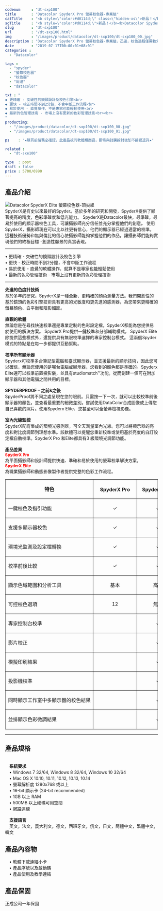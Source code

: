 ```yaml
---
codenum     : "dt-sxp100"
title       : "Datacolor SpyderX Pro 螢幕校色器-專業組"
catTitle    : "<b style=\"color:#d0114d;\" class=\"hidden-xs\">新品！</b><b>Datacolor SpyderX Pro</b> <br>螢幕校色器-專業組"
sgTitle     : "<b style=\"color:#d0114d;\">新品！</b><b>Datacolor SpyderX Pro</b> <br>螢幕校色器-專業組"
slug        : "dt-sxp100"
url         : "/dt-sxp100.html"
img         : "/images/product/datacolor/dt-sxp100/dt-sxp100_00.jpg"
description : "Datacolor SpyderX Pro 螢幕校色器-專業組，迅速，校色過程僅需數分鐘，先進，內建16項測量指標，智慧，依室內光源隨時調整，簡單，一鍵即可輕易校色，革新，全新鏡頭測量更加精準"
date        : "2019-07-17T00:00:01+08:01"
categories :
  - "Datacolor"

tags :
  - "spyder"
  - "螢幕校色器"
  - "校色器"
  - "周邊"
  - "datacolor"

txt : "
◆ 更精確 - 突破性的鏡頭設計及校色引擎<br>
◆ 更快 - 校正時間不到2分鐘，不會中斷工作流程<br>
◆ 易於使用 - 直覺操作，不是專家也能輕鬆使用<br>
◆ 最新的色管理技術 - 市場上沒有更新的色彩管理技術<br><br>
"
productimg:
  - "/images/product/datacolor/dt-sxp100/dt-sxp100_00.jpg"
  - "/images/product/datacolor/dt-sxp100/dt-sxp100_01.jpg"

ps    : "★購買前請務必確認，此產品視同軟體類商品，膠條與封膜拆封後恕不接受退貨★"

related :
  - "dt-sxe100"

type  : post
draft : false
price : 5700/6990
---
```

<h2>產品介紹</h2>
<p>
<img src="/images/product/datacolor/dt-sxe100/dt-sxe100_04.jpg" alt="Datacolor SpyderX Elite 螢幕校色器-頂尖組">
<br>
SpyderX是有史以來最好的Spyder。基於多年的研究和開發，SpyderX提供了顯著提高的精度，色彩準確度和低光能力。
SpyderX是Datacolor最快，最準確，最易於使用的顯示器校色工具，可讓攝影師充分信任並充分掌握他們的創意。
使用SpyderX，攝影師現在可以比以往更有信心，他們的顯示器已經過適當的校準。 這種技術優勢和無與倫比的信心使攝影師能夠掌握他們的作品，讓攝影師們能夠實現他們的終極目標 -創造性願景的真實表現。
<hr>
• 更精確 - 突破性的鏡頭設計及校色引擎<br>
• 更快 - 校正時間不到2分鐘，不會中斷工作流程<br>
• 易於使用 - 直覺的軟體操作，就算不是專家也能輕鬆使用<br>
• 最新的色彩管理技術 - 市場上沒有更新的色彩管理技術<br>
<hr>
<b>先進的色度計技術</b><br>
基於多年的研究，SpyderX是一種全新、更精確的顏色測量方法。我們開創性的基於鏡頭的色彩引擎技術具有更高的光敏度和更先進的感測器，為您帶來更精確的螢幕顏色、白平衡和陰影細節。
<br><br>
<b>直觀的軟體</b><br>
無論您是在尋找快速校準還是專業定制的色彩設定檔，SpyderX都能為您提供易於使用的解決方案。 SpyderX Pro提供一鍵校準和分部輔助模式。 SpyderX Elite除提供這些模式外，還提供具有無限校準選擇的專家控制台模式。 這兩個Spyder模式的特點是在每一步都提供互動幫助。
<br><br>
<b>校準所有顯示器</b><br>
Spyderx可校準多台筆記型電腦和臺式顯示器，並支援最新的顯示技術，因此您可以確信，無論您使用的是哪台電腦或顯示器，您看到的顏色都是準確的。Spyderx Elite還可以校準前置投影儀，並具有studiomatch™功能，從而創建一個可在附加顯示器和其他電腦之間共用的目標。
<br><br>
<b>SPYDERPROOF – 之前&之後</b><br>
SpyderProof將不同之處呈現在您的眼前。只需按一下一次，就可以比較校準前後顯示器的顏色，並查看最重要的細微差別。嘗試使用DataColor合成圖像或上傳您自己喜歡的照片。使用Spyderx Elite，您甚至可以全螢幕檢視影像。
<br><br>
<b>室內光線監控</b><br>
SpyderX配有集成的環境光感測器，可全天測量室內光線。您可以將顯示器的亮度和對比度調節到理想水準。該軟體可以提醒您重新校準或使用基於亮度的自訂設定檔自動校準。SpyderX Pro 和Elite都具有3 級環境光調節功能。<br><br>
<b>產品差異</b><br>
<b style="color:red; font-size: 13px;">SpyderX Pro </b><br>
為平面攝影師和設計師提供快速、準確和易於使用的螢幕校準解決方案。
 <br>
<b style="color:red; font-size: 13px;">SpyderX Elite </b><br>
為職業攝影師和動態影像製作者提供完整的色彩工作流程。
</p>
<p>
<table class="hidden-xs" border="1" cellspacing="0" cellpadding="0" width="0">
  <tbody>
    <tr>
      <td width="270" nowrap="" valign="bottom"><p align="center"><strong>特色</strong><strong><span lang="DE"> </span></strong></p></td>
      <td width="127" nowrap="" valign="bottom"><p align="center"><strong><span lang="DE">SpyderX Pr</span></strong><strong><span lang="EN-US">o</span></strong></p></td>
      <td width="123" nowrap="" valign="bottom"><p align="center"><strong><span lang="EN-US">SpyderX Elite</span></strong></p></td>
    </tr>
    <tr>
      <td width="270"><p>一鍵校色及指引功能<strong><span lang="DE"> </span></strong></p></td>
      <td width="127" nowrap=""><p align="center"><span lang="EN-US">✓</span></p></td>
      <td width="123" nowrap=""><p align="center"><span lang="EN-US">✓</span></p></td>
    </tr>
    <tr>
      <td width="270" nowrap=""><p><span lang="DE">支援多顯示器</span>校色<strong><span lang="DE"> </span></strong></p></td>
      <td width="127" nowrap=""><p align="center"><span lang="EN-US">✓</span></p></td>
      <td width="123" nowrap=""><p align="center"><span lang="EN-US">✓</span></p></td>
    </tr>
    <tr>
      <td width="270"><p><span lang="DE">環境光監測及設定檔轉換</span><strong><span lang="DE"> </span></strong></p></td>
      <td width="127" nowrap=""><p align="center"><span lang="EN-US">✓</span></p></td>
      <td width="123" nowrap=""><p align="center"><span lang="EN-US">✓</span></p></td>
    </tr>
    <tr>
      <td width="270"><p><span lang="DE">校準前後</span>比較<strong><span lang="DE"> </span></strong></p></td>
      <td width="127" nowrap=""><p align="center"><span lang="EN-US">✓</span></p></td>
      <td width="123" nowrap=""><p align="center"><span lang="EN-US">✓</span></p></td>
    </tr>
    <tr>
      <td width="270"><p><span lang="DE">顯示</span>色域範圍<span lang="DE">和分析工具</span><strong><span lang="DE"> </span></strong></p></td>
      <td width="127" nowrap=""><p align="center"><span lang="DE">基本</span></p></td>
      <td width="123" nowrap=""><p align="center"><span lang="DE">高級</span></p></td>
    </tr>
    <tr>
      <td width="270"><p><a name="_Hlk532935616">可控</a><span lang="DE">校</span>色選項<strong><span lang="DE"> </span></strong></p></td>
      <td width="127" nowrap=""><p align="center"><span lang="DE">12</span></p></td>
      <td width="123" nowrap=""><p align="center"><span lang="DE">無限</span></p></td>
    </tr>
    <tr>
      <td width="270"><p><span lang="DE">專家控制台校準</span><strong><span lang="DE"> </span></strong></p></td>
      <td width="127" nowrap=""> </td>
      <td width="123" nowrap=""><p align="center"><span lang="EN-US">✓</span></p></td>
    </tr>
    <tr>
      <td width="270"><p>影片<span lang="DE">校</span>正<strong><span lang="DE"> </span></strong></p></td>
      <td width="127" nowrap=""> </td>
      <td width="123" nowrap=""><p align="center"><span lang="EN-US">✓</span></p></td>
    </tr>
    <tr>
      <td width="270"><p>模擬印刷<span lang="DE">結果</span><strong><span lang="DE"> </span></strong></p></td>
      <td width="127" nowrap=""> </td>
      <td width="123" nowrap=""><p align="center"><span lang="EN-US">✓</span></p></td>
    </tr>
    <tr>
      <td width="270" nowrap=""><p><span lang="DE">投影</span>機<span lang="DE">校準</span></p>
        <p><strong><span lang="DE"> </span></strong></p></td>
      <td width="127" nowrap=""> </td>
      <td width="123" nowrap=""><p align="center"><span lang="EN-US">✓</span></p></td>
    </tr>
    <tr>
      <td width="270" nowrap=""><p>同時<span lang="DE">顯示</span>工作室<span lang="DE">中</span>多顯示器的校色結果<strong><span lang="DE"> </span></strong></p></td>
      <td width="127" nowrap=""> </td>
      <td width="123" nowrap=""><p align="center"><span lang="EN-US">✓</span></p></td>
    </tr>
    <tr>
      <td width="270"><p><span lang="DE">並排顯示</span>色彩<span lang="DE">微調</span>結果<strong><span lang="DE"> </span></strong></p></td>
      <td width="127" nowrap=""> </td>
      <td width="123" nowrap=""><p align="center"><span lang="EN-US">✓</span></p></td>
    </tr>
  </tbody>
</table>
<hr>
<h2>產品規格</h2><br>
　<b>系統要求</b> <br>
　• Windows 7 32/64, Windows 8 32/64, Windows 10 32/64<br>
　• Mac OS X 10.10, 10.11, 10.12, 10.13, 10.14<br>
　• 螢幕解析度 1280x768 或以上<br>
　• 16-bit 顯示卡 (24-bit recommended)<br>
　• 1GB 以上 RAM<br>
　• 500MB 以上硬碟可用空間<br>
　• 網路連線<br><br>
　<b>支援語言</b> <br>
　英文，法文，義大利文，德文，西班牙文，俄文，日文，簡體中文，繁體中文，韓文<br>
</p>
<h2>產品內容物</h2>
<p>
　• 軟體下載連結小卡<br>
　• 產品序號以及啟動碼<br>
　• 產品使用及教學連結<br>
</p>
<h2>產品保固</h2>
<p>
正成公司一年保固
</p>